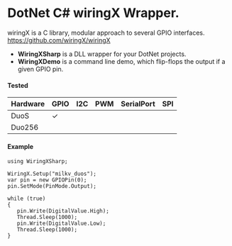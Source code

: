# DotNet C# wiringX Wrapper.

wiringX is a C library, modular approach to several GPIO interfaces.  
https://github.com/wiringX/wiringX

* **WiringXSharp** is a DLL wrapper for your DotNet projects.
* **WiringXDemo** is a command line demo, which flip-flops the output if a given GPIO pin.


#### Tested
| Hardware | GPIO | I2C | PWM | SerialPort | SPI |  
|----------|------|-----|-----|------------|-----|  
| DuoS     | ✓    |     |     |            |     |  
| Duo256   |      |     |     |            |     |

#### Example
    using WiringXSharp;
    
    WiringX.Setup("milkv_duos");
    var pin = new GPIOPin(0);
    pin.SetMode(PinMode.Output);
    
    while (true)  
    {
       pin.Write(DigitalValue.High);
       Thread.Sleep(1000);
       pin.Write(DigitalValue.Low);
       Thread.Sleep(1000);
    }
